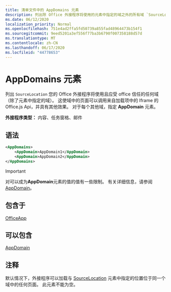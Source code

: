 ```yaml
---
title: 清单文件中的 AppDomains 元素
description: 列出除 Office 外接程序将使用的元素中指定的域之外的所有域 `SourceLocation` ，以及 office 应信任的域。
ms.date: 06/12/2020
localization_priority: Normal
ms.openlocfilehash: 751e4ad2ffa5fd50739a855fad48964473b154f1
ms.sourcegitcommit: 9eed5201a3ef556f77ba3b6790f007358188d57d
ms.translationtype: MT
ms.contentlocale: zh-CN
ms.lasthandoff: 06/17/2020
ms.locfileid: "44778653"
---
```

# <a name="appdomains-element"></a>AppDomains 元素

列出 `SourceLocation` 您的 Office 外接程序将使用且应受 office 信任的任何域（除了元素中指定的域）。 这使域中的页面可以调用来自加载项中的 Iframe 的 Office.js Api，并具有其他效果。 对于每个其他域，指定 **AppDomain** 元素。

 **外接程序类型：** 内容、任务窗格、邮件

## <a name="syntax"></a>语法

```XML
<AppDomains>
    <AppDomain>AppDomain1</AppDomain>
    <AppDomain>AppDomain2</AppDomain>
</AppDomains>
```

> [!IMPORTANT]
> 对可以成为**AppDomain**元素的值的值有一些限制。 有关详细信息，请参阅[AppDomain](appdomain.md)。

## <a name="contained-in"></a>包含于

[OfficeApp](officeapp.md)

## <a name="can-contain"></a>可以包含

[AppDomain](appdomain.md)

## <a name="remarks"></a>注释

默认情况下，外接程序可以加载与 [SourceLocation](sourcelocation.md) 元素中指定的位置位于同一个域中的任何页面。 此元素不能为空。
